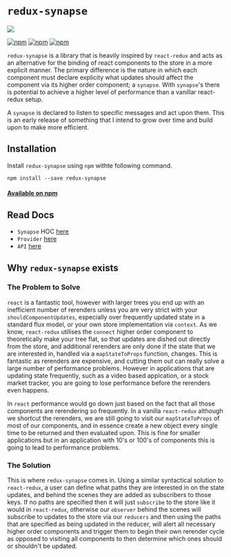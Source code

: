 # `redux-synapse`

<img src="http://i.imgur.com/hAuOOkL.png" />

[![npm](https://img.shields.io/npm/dt/redux-synapse.svg)]() [![npm](https://img.shields.io/npm/v/redux-synapse.svg)]() [![npm](https://img.shields.io/npm/l/redux-synapse.svg)]()


`redux-synapse` is a library that is heavily inspired by `react-redux` and acts as an alternative for the binding of react components to the store in a more explicit manner. The primary difference is the nature in which each component must declare explicity what updates should affect the component via its higher order component; a `synapse`. With `synapse`'s there is potential to achieve a higher level of performance than a vanillar react-redux setup.

A `synapse` is declared to listen to specific messages and act upon them. This is an early release of something that I intend to grow over time and build upon to make more efficient.

## Installation

Install `redux-synapse` using `npm` withte following command.

```
npm install --save redux-synapse
```
#### [Available on npm](https://www.npmjs.com/package/redux-synapse)

## Read Docs

* `Synapse` HOC [here](/docs/Synapse.md)
* `Provider` [here](/docs/Provider.md)
* `API` [here](/docs/API.md)


## Why `redux-synapse` exists

### The Problem to Solve
`react` is a fantastic tool, however with larger trees you end up with an inefficient number of rerenders unless you are very strict with your `shouldComponentUpdates`, especially over frequently updated state in a standard flux model, or your own store implementation via `context`. As we know, `react-redux` utilises the `connect` higher order component to theoretically make your tree flat, so that updates are dished out directly from the store, and additional rerenders are only done if the state that we are interested in, handled via a `mapStateToProps` function, changes. This is fantastic as rerenders are expensive, and cutting them out can really solve a large number of performance problems. However in applications that are updating state frequently, such as a video based applcation, or a stock market tracker, you are going to lose performance before the rerenders even happens.

In `react` performance would go down just based on the fact that all those components are rerendering so frequently.
In a vanilla `react-redux` although we shortcut the rerenders, we are still going to visit our `mapStateToProps` of most of our components, and in essence create a new object every single time to be returned and then evaluated upon. This is fine for smaller applications but in an application with 10's or 100's of components this is going to lead to performance problems.

### The Solution

This is where `redux-synapse` comes in. Using a similar syntactical solution to `react-redux`, a user can define what paths they are interested in on the state updates, and behind the scenes they are added as subscribers to those keys. If no paths are specified then it will just `subscribe` to the store like it would in `react-redux`, otherwise our `observer` behind the scenes will subscribe to updates to the store via our `reducers` and then using the paths that are specified as being updated in the reducer, will alert all necessary higher order components and trigger them to begin their own rerender cycle as opposed to visiting all components to then determine which ones should or shouldn't be updated.



